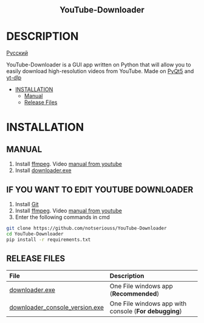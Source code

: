 <h2 align="center">YouTube-Downloader</h2>

# DESCRIPTION
[Русский](README-ru.md)

YouTube-Downloader is a GUI app written on Python that will allow you to easily download high-resolution videos from YouTube. Made on [PyQt5](https://pypi.org/project/PyQt5) 
and [yt-dlp](https://github.com/yt-dlp/yt-dlp)

* [INSTALLATION](#installation)
    * [Manual](#manual)
    * [Release Files](#release-files)


# INSTALLATION

## MANUAL

1. Install [ffmpeg](https://ffmpeg.org). Video [manual from youtube](https://youtu.be/5xgegeBL0kw)
2. Install [downloader.exe]()



## IF YOU WANT TO EDIT YOUTUBE DOWNLOADER

1. Install [Git](https://git-scm.com/book/ru/v2/%D0%92%D0%B2%D0%B5%D0%B4%D0%B5%D0%BD%D0%B8%D0%B5-%D0%A3%D1%81%D1%82%D0%B0%D0%BD%D0%BE%D0%B2%D0%BA%D0%B0-Git)
2. Install [ffmpeg](https://ffmpeg.org). Video [manual from youtube](https://youtu.be/5xgegeBL0kw)
3. Enter the following commands in cmd
```sh
git clone https://github.com/notseriouss/YouTube-Downloader
cd YouTube-Downloader
pip install -r requirements.txt
```

## RELEASE FILES

File|Description
:---|:---
[downloader.exe](https://github.com/notseriouss/YouTube-Downloader/releases/latest/download/downloader.exe)|One File windows app (**Recommended**)
[downloader_console_version.exe](https://github.com/notseriouss/YouTube-Downloader/releases/latest/download/downloader_console_version.exe)|One File windows app with console (**For debugging**)



